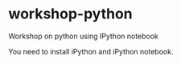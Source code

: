 workshop-python
===============

Workshop on python using IPython notebook

You need to install iPython and iPython notebook.
